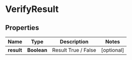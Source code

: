 

# VerifyResult


## Properties

Name | Type | Description | Notes
------------ | ------------- | ------------- | -------------
**result** | **Boolean** | Result True / False |  [optional]



